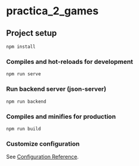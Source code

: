 # practica_2_games

## Project setup
```
npm install
```

### Compiles and hot-reloads for development
```
npm run serve
```
### Run backend server (json-server)
```
npm run backend
```
### Compiles and minifies for production
```
npm run build
```

### Customize configuration
See [Configuration Reference](https://cli.vuejs.org/config/).
